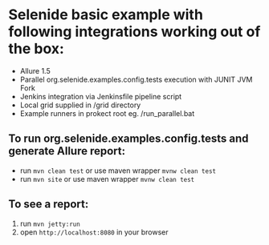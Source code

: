 # Selenide basic example with following integrations working out of the box:
- Allure 1.5
- Parallel org.selenide.examples.config.tests execution with JUNIT JVM Fork
- Jenkins integration via Jenkinsfile pipeline script
- Local grid supplied in /grid directory
- Example runners in prokect root eg. /run_parallel.bat

## To run org.selenide.examples.config.tests and generate Allure report:

* run `mvn clean test` or use maven wrapper `mvnw clean test`
* run `mvn site` or use maven wrapper `mvnw clean test`

## To see a report:

1. run `mvn jetty:run`
2. open `http://localhost:8080` in your browser
